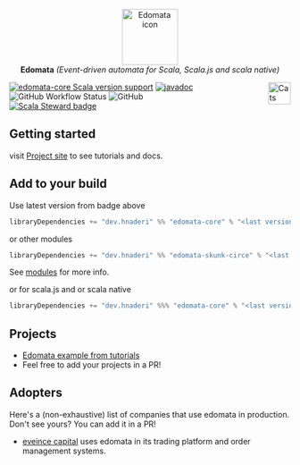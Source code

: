 <p align="center">
  <img src="https://edomata.ir/icon.png" height="100px" alt="Edomata icon" />
  <br/>
  <strong>Edomata</strong>
  <i>(Event-driven automata for Scala, Scala.js and scala native)</i>
</p>

<a href="https://typelevel.org/cats/"><img src="https://typelevel.org/cats/img/cats-badge.svg" height="40px" align="right" alt="Cats friendly" /></a>

[![edomata-core Scala version support](https://index.scala-lang.org/hnaderi/edomata/edomata-core/latest.svg?style=flat-square)](https://index.scala-lang.org/hnaderi/edomata/edomata-core)
[![javadoc](https://javadoc.io/badge2/dev.hnaderi/edomata-docs_3/scaladoc.svg?style=flat-square)](https://javadoc.io/doc/dev.hnaderi/edomata-docs_3) 
<img alt="GitHub Workflow Status" src="https://img.shields.io/github/actions/workflow/status/hnaderi/edomata/ci.yml?style=flat-square">
<img alt="GitHub" src="https://img.shields.io/github/license/hnaderi/edomata?style=flat-square">  
[![Scala Steward badge](https://img.shields.io/badge/Scala_Steward-helping-blue.svg?style=flat-square&logo=data:image/png;base64,iVBORw0KGgoAAAANSUhEUgAAAA4AAAAQCAMAAAARSr4IAAAAVFBMVEUAAACHjojlOy5NWlrKzcYRKjGFjIbp293YycuLa3pYY2LSqql4f3pCUFTgSjNodYRmcXUsPD/NTTbjRS+2jomhgnzNc223cGvZS0HaSD0XLjbaSjElhIr+AAAAAXRSTlMAQObYZgAAAHlJREFUCNdNyosOwyAIhWHAQS1Vt7a77/3fcxxdmv0xwmckutAR1nkm4ggbyEcg/wWmlGLDAA3oL50xi6fk5ffZ3E2E3QfZDCcCN2YtbEWZt+Drc6u6rlqv7Uk0LdKqqr5rk2UCRXOk0vmQKGfc94nOJyQjouF9H/wCc9gECEYfONoAAAAASUVORK5CYII=)](https://scala-steward.org)

## Getting started
visit [Project site](https://edomata.ir/) to see tutorials and docs.

## Add to your build
Use latest version from badge above
```scala
libraryDependencies += "dev.hnaderi" %% "edomata-core" % "<last version from badge>"

```  
or other modules  
```scala
libraryDependencies += "dev.hnaderi" %% "edomata-skunk-circe" % "<last version from badge>"
```  
See [modules](https://edomata.ir/other/modules.html) for more info.

or for scala.js and or scala native
```scala
libraryDependencies += "dev.hnaderi" %%% "edomata-core" % "<last version from badge>"
```

## Projects

- [Edomata example from tutorials](https://github.com/hnaderi/edomata-example)
- Feel free to add your projects in a PR!


## Adopters

Here's a (non-exhaustive) list of companies that use edomata in production. Don't see yours? You can add it in a PR!

- [eveince capital](https://eveince.com/) uses edomata in its trading platform and order management systems.
